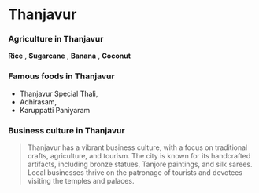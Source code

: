 # Thanjavur 

    
 ### Agriculture in Thanjavur
    
    
  **Rice** , **Sugarcane** , **Banana** , **Coconut** 
    
    
 ### Famous foods in Thanjavur
    
 
 - Thanjavur Special Thali,
 - Adhirasam,
 - Karuppatti Paniyaram
    
    
 ### Business culture in Thanjavur
    
 > Thanjavur has a vibrant business culture, with a focus on traditional crafts, agriculture, and tourism. The city is known for its handcrafted artifacts, including bronze statues, Tanjore paintings, and silk sarees. Local businesses thrive on the patronage of tourists and devotees visiting the temples and palaces.
    